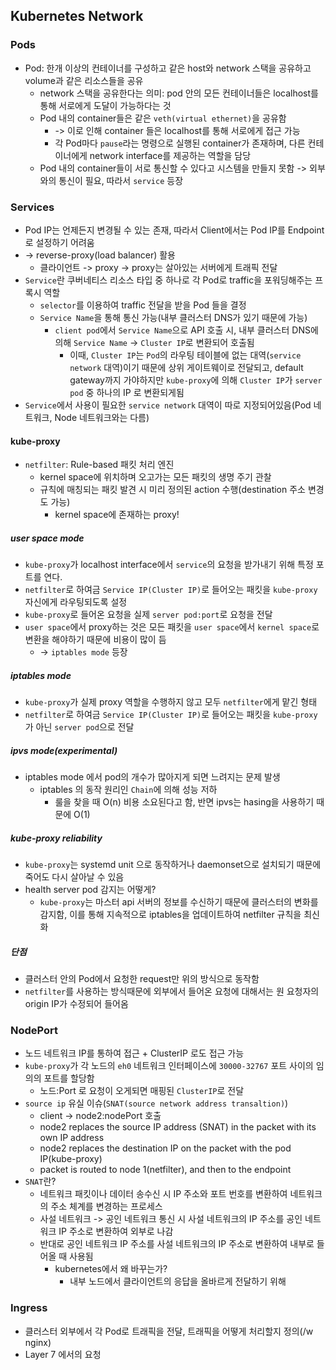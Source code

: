 ## Kubernetes Network

### Pods
 - Pod: 한개 이상의 컨테이너를 구성하고 같은 host와 network 스택을 공유하고 volume과 같은 리소스들을 공유
   - network 스택을 공유한다는 의미: pod 안의 모든 컨테이너들은 localhost를 통해 서로에게 도달이 가능하다는 것
   - Pod 내의 container들은 같은 `veth(virtual ethernet)`을 공유함
     - -> 이로 인해 container 들은 localhost를 통해 서로에게 접근 가능
     - 각 Pod마다 `pause`라는 명령으로 실행된 container가 존재하며, 다른 컨테이너에게 network interface를 제공하는 역할을 담당
   - Pod 내의 container들이 서로 통신할 수 있다고 시스템을 만들지 못함 -> 외부와의 통신이 필요, 따라서 `service` 등장

### Services
 - Pod IP는 언제든지 변경될 수 있는 존재, 따라서 Client에서는 Pod IP를 Endpoint로 설정하기 어려움
 - -> reverse-proxy(load balancer) 활용
   - 클라이언트 -> proxy -> proxy는 살아있는 서버에게 트래픽 전달
 - `Service`란 쿠버네티스 리소스 타입 중 하나로 각 Pod로 traffic을 포워딩해주는 프록시 역할
   - `selector`를 이용하여 traffic 전달을 받을 Pod 들을 결정
   - `Service Name`을 통해 통신 가능(내부 클러스터 DNS가 있기 때문에 가능)
     - `client pod`에서 `Service Name`으로 API 호출 시, 내부 클러스터 DNS에 의해 `Service Name` -> `Cluster IP`로 변환되어 호출됨
       - 이때, `Cluster IP`는 `Pod`의 라우팅 테이블에 없는 대역(`service network` 대역)이기 때문에 상위 게이트웨이로 전달되고, default gateway까지 가야하지만 `kube-proxy`에 의해 `Cluster IP`가 `server pod` 중 하나의 IP 로 변환되게됨
 - `Service`에서 사용이 필요한 `service network` 대역이 따로 지정되어있음(Pod 네트워크, Node 네트워크와는 다름)

#### kube-proxy
 - `netfilter`: Rule-based 패킷 처리 엔진
   - kernel space에 위치하며 오고가는 모든 패킷의 생명 주기 관찰
   - 규칙에 매칭되는 패킷 발견 시 미리 정의된 action 수행(destination 주소 변경도 가능)
     - kernel space에 존재하는 proxy!

##### user space mode
 - `kube-proxy`가 localhost interface에서 `service`의 요청을 받가내기 위해 특정 포트를 연다.
 - `netfilter`로 하여금 `Service IP(Cluster IP)`로 들어오는 패킷을 `kube-proxy` 자신에게 라우팅되도록 설정
 - `kube-proxy`로 들어온 요청을 실제 `server pod:port`로 요청을 전달
 - `user space`에서 proxy하는 것은 모든 패킷을 `user space`에서 `kernel space`로 변환을 해야하기 때문에 비용이 많이 듬
   - -> `iptables mode` 등장

##### iptables mode
 - `kube-proxy`가 실제 proxy 역할을 수행하지 않고 모두 `netfilter`에게 맡긴 형태
 - `netfilter`로 하여금 `Service IP(Cluster IP)`로 들어오는 패킷을 `kube-proxy`가 아닌 `server pod`으로 전달

##### ipvs mode(experimental)
 - iptables mode 에서 pod의 개수가 많아지게 되면 느려지는 문제 발생
   - iptables 의 동작 원리인 `Chain`에 의해 성능 저하
     - 룰을 찾을 때 O(n) 비용 소요된다고 함, 반면 ipvs는 hasing을 사용하기 때문에 O(1)

##### kube-proxy reliability
 - `kube-proxy`는 systemd unit 으로 동작하거나 daemonset으로 설치되기 때문에 죽어도 다시 살아날 수 있음
 - health server pod 감지는 어떻게?
   - `kube-proxy`는 마스터 api 서버의 정보를 수신하기 때문에 클러스터의 변화를 감지함, 이를 통해 지속적으로 iptables을 업데이트하여 netfilter 규칙을 최신화

##### 단점
 - 클러스터 안의 Pod에서 요청한 request만 위의 방식으로 동작함
 - `netfilter`를 사용하는 방식때문에 외부에서 들어온 요청에 대해서는 원 요청자의 origin IP가 수정되어 들어옴

### NodePort
 - 노드 네트워크 IP를 통하여 접근 + ClusterIP 로도 접근 가능
 - `kube-proxy`가 각 노드의 `eh0` 네트워크 인터페이스에 `30000-32767` 포트 사이의 임의의 포트를 할당함
   - 노드:Port 로 요청이 오게되면 매핑된 `ClusterIP`로 전달
 - `source ip` 유실 이슈(`SNAT(source network address transaltion)`)
   - client -> node2:nodePort 호출
   - node2 replaces the source IP address (SNAT) in the packet with its own IP address
   - node2 replaces the destination IP on the packet with the pod IP(kube-proxy)
   - packet is routed to node 1(netfilter), and then to the endpoint
 - `SNAT`란?
   - 네트워크 패킷이나 데이터 송수신 시 IP 주소와 포트 번호를 변환하여 네트워크의 주소 체계를 변경하는 프로세스
   - 사설 네트워크 -> 공인 네트워크 통신 시 사설 네트워크의 IP 주소를 공인 네트워크 IP 주소로 변환하여 외부로 나감
   - 반대로 공인 네트워크 IP 주소를 사설 네트워크의 IP 주소로 변환하여 내부로 들어올 때 사용됨
     - kubernetes에서 왜 바꾸는가?
       - 내부 노드에서 클라이언트의 응답을 올바르게 전달하기 위해

### Ingress
 - 클러스터 외부에서 각 Pod로 트래픽을 전달, 트래픽을 어떻게 처리할지 정의(/w nginx)
 - Layer 7 에서의 요청